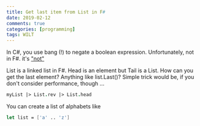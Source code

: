 ```yaml
---
title: Get last item from List in F#
date: 2019-02-12
comments: true
categories: [programming]
tags: WILT
---
```


In C#, you use bang (!) to negate a boolean expression. Unfortunately, not in F#. it's ["not"](https://stackoverflow.com/questions/239888/logical-negation-operator-in-f-equivalent)

List is a linked list in F#. Head is an element but Tail is a List. How can you get the last element? Anything like list.Last()?
Simple trick would be, if you don't consider performance, though ...

```fsharp
myList |> List.rev |> List.head
```

You can create a list of alphabets like

```fsharp
let list = ['a' .. 'z']
```

